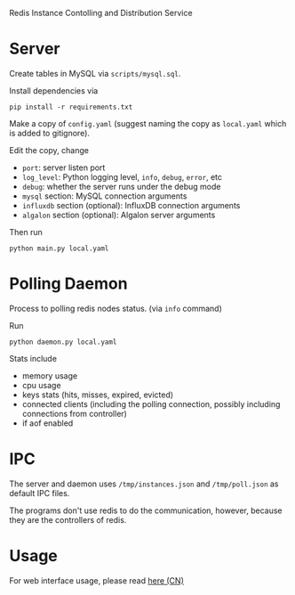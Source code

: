 Redis Instance Contolling and Distribution Service

Server
===

Create tables in MySQL via `scripts/mysql.sql`.

Install dependencies via

    pip install -r requirements.txt

Make a copy of `config.yaml` (suggest naming the copy as `local.yaml` which is added to gitignore).

Edit the copy, change

* `port`: server listen port
* `log_level`: Python logging level, `info`, `debug`, `error`, etc
* `debug`: whether the server runs under the debug mode
* `mysql` section: MySQL connection arguments
* `influxdb` section (optional): InfluxDB connection arguments
* `algalon` section (optional): Algalon server arguments

Then run

    python main.py local.yaml

Polling Daemon
===

Process to polling redis nodes status. (via `info` command)

Run

    python daemon.py local.yaml

Stats include

* memory usage
* cpu usage
* keys stats (hits, misses, expired, evicted)
* connected clients (including the polling connection, possibly including connections from controller)
* if aof enabled

IPC
===

The server and daemon uses `/tmp/instances.json` and `/tmp/poll.json` as default IPC files.

The programs don't use redis to do the communication, however, because they are the controllers of redis.

Usage
===

For web interface usage, please read [here (CN)](https://github.com/HunanTV/redis-ctl/wiki/Web-%E7%95%8C%E9%9D%A2%E4%BD%BF%E7%94%A8)
